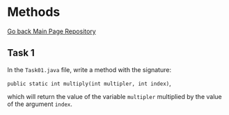 # Methods
<a href="https://github.com/grzesiek-worek/Java-Basics">Go back Main Page Repository</a>

## Task 1

In the `Task01.java` file, write a method with the signature:

`public static int multiply(int multipler, int index)`,

which will return the value of the variable `multipler` multiplied by the value of the argument `index`.